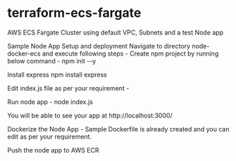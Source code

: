 # terraform-ecs-fargate
AWS ECS Fargate Cluster using default VPC, Subnets and a test Node app

Sample Node App Setup and deployment
Navigate to directory node-docker-ecs and execute following steps -
Create npm project by running below command - 
npm init --y

Install express 
npm install express

Edit index.js file as per your requirement -

Run node app - 
node index.js

You will be able to see your app at http://localhost:3000/

Dockerize the Node App -
Sample Dockerfile is already created and you can edit as per your requirement.

Push the node app to AWS ECR 


